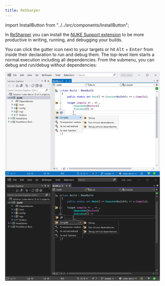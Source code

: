```yaml
---
title: ReSharper
---
```


import InstallButton from "../../src/components/InstallButton";

<InstallButton
    url="https://plugins.jetbrains.com/plugin/11804-nuke-support"
    event="WOA4OHK6" />

In [ReSharper](https://www.jetbrains.com/resharper) you can install the [NUKE Support extension](https://plugins.jetbrains.com/plugin/11804-nuke-support) to be more productive in writing, running, and debugging your builds.

You can click the gutter icon next to your targets or hit <kbd>Alt</kbd>&nbsp;+&nbsp;<kbd>Enter</kbd> from inside their declaration to run and debug them. The top-level item starts a normal execution including all dependencies. From the submenu, you can debug and run/debug without dependencies:

![ReSharper](resharper-light.webp#gh-light-mode-only)
![ReSharper](resharper-dark.webp#gh-dark-mode-only)
